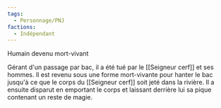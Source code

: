 ```yaml
---
tags:
  - Personnage/PNJ
factions:
  - Indépendant
---
```

Humain devenu mort-vivant

Gérant d'un passage par bac, il a été tué par le [[Seigneur cerf]] et ses hommes. Il est revenu sous une forme mort-vivante pour hanter le bac jusqu'à ce que le corps du [[Seigneur cerf]] soit jeté dans la rivière. Il a ensuite disparut en emportant le corps et laissant derrière lui sa pique contenant un reste de magie.
